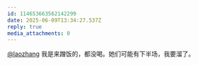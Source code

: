 ```yaml
---
id: 114653663562142299
date: 2025-06-09T13:34:27.537Z
reply: true
media_attachments: 0
---
```


[@laozhang](https://suo.si/@laozhang) 我是来蹭饭的，都没喝。她们可能有下半场，我要溜了。

